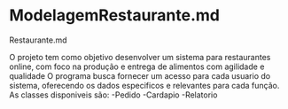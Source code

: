 # ModelagemRestaurante.md
Restaurante.md

O projeto tem como objetivo desenvolver um sistema para restaurantes online, com foco na produção e entrega de alimentos com agilidade e qualidade
O programa busca fornecer um acesso para cada usuario do sistema, oferecendo os dados especificos e relevantes para cada função.
As classes disponiveis são:
-Pedido 
-Cardapio
-Relatorio 



